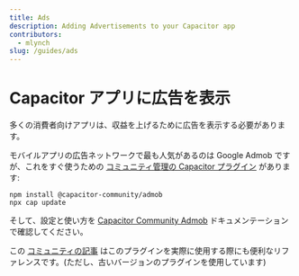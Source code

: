 ```yaml
---
title: Ads
description: Adding Advertisements to your Capacitor app
contributors:
  - mlynch
slug: /guides/ads
---
```


# Capacitor アプリに広告を表示

多くの消費者向けアプリは、収益を上げるために広告を表示する必要があります。

モバイルアプリの広告ネットワークで最も人気があるのは Google Admob ですが、これをすぐ使うための [コミュニティ管理の Capacitor プラグイン](https://github.com/capacitor-community/admob) があります:

```shell
npm install @capacitor-community/admob
npx cap update
```

そして、設定と使い方を [Capacitor Community Admob](https://github.com/capacitor-community/admob) ドキュメンテーションで確認してください。

この [コミュニティの記事](https://medium.com/enappd/implement-admob-in-ionic-react-capacitor-apps-ebc7af360b41) はこのプラグインを実際に使用する際にも便利なリファレンスです。(ただし、古いバージョンのプラグインを使用しています)

